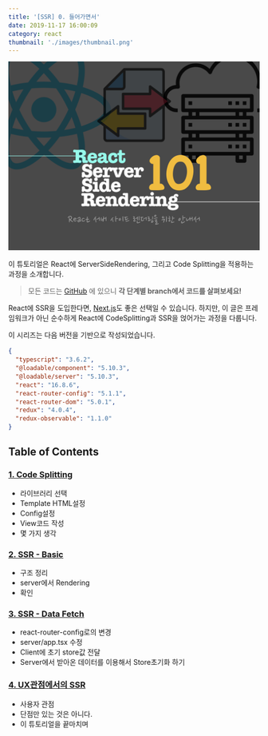 ```yaml
---
title: '[SSR] 0. 들어가면서'
date: 2019-11-17 16:00:09
category: react
thumbnail: './images/thumbnail.png'
---
```


![image-thumbnail](./images/thumbnail.png)

이 튜토리얼은 React에 ServerSideRendering, 그리고 Code Splitting을 적용하는 과정을 소개합니다.

> 모든 코드는 [GitHub](https://github.com/soYoung210/react-ssr-code-splitting) 에 있으니 **각 단계별 branch에서 코드를 살펴보세요!**

React에 SSR을 도입한다면, [Next.js](https://nextjs.org/)도 좋은 선택일 수 있습니다. 하지만, 이 글은 프레임워크가 아닌 순수하게 React에 CodeSplitting과 SSR을 얹어가는 과정을 다룹니다.

이 시리즈는 다음 버전을 기반으로 작성되었습니다.

```json
{
  "typescript": "3.6.2",
  "@loadable/component": "5.10.3",
  "@loadable/server": "5.10.3",
  "react": "16.8.6",
  "react-router-config": "5.1.1",
  "react-router-dom": "5.0.1",
  "redux": "4.0.4",
  "redux-observable": "1.1.0"
}
```

## Table of Contents

### [1. Code Splitting](https://so-so.dev/react/ssr-1-codesplitting/)

- 라이브러리 선택
- Template HTML설정
- Config설정
- View코드 작성
- 몇 가지 생각

### [2. SSR - Basic](https://so-so.dev/react/ssr-2-ssr---basic/)

- 구조 정리
- server에서 Rendering
- 확인

### [3. SSR - Data Fetch](https://so-so.dev/react/ssr-3-ssr-data-fetch/)

- react-router-config로의 변경
- server/app.tsx 수정
- Client에 초기 store값 전달
- Server에서 받아온 데이터를 이용해서 Store초기화 하기

### [4. UX관점에서의 SSR](https://so-so.dev/react/ssr-4-ux-ssr/)

- 사용자 관점
- 단점만 있는 것은 아니다.
- 이 튜토리얼을 끝마치며
